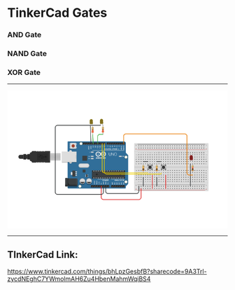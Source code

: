 # TinkerCad Gates
### AND Gate
### NAND Gate
### XOR Gate

---
![Circuit Diagram](https://github.com/NishitMittal2004/TinkerCad_Gates/blob/main/circuit_diagram.png)

---
## TInkerCad Link:
https://www.tinkercad.com/things/bhLpzGesbfB?sharecode=9A3Trl-zycdNEghC7YWmolmAH6Zu4HbenMahmWqiBS4
